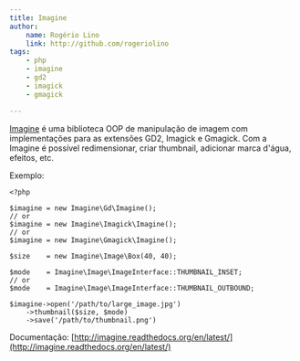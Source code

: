 ```yaml
---
title: Imagine
author:
    name: Rogério Lino
    link: http://github.com/rogeriolino
tags:
    - php
    - imagine
    - gd2
    - imagick
    - gmagick

---
```


[Imagine](https://github.com/avalanche123/Imagine) é uma biblioteca OOP de manipulação de imagem com implementações para as extensões GD2, Imagick e Gmagick. Com a Imagine é possível redimensionar, criar thumbnail, adicionar marca d'água, efeitos, etc.


Exemplo:

```
<?php

$imagine = new Imagine\Gd\Imagine();
// or
$imagine = new Imagine\Imagick\Imagine();
// or
$imagine = new Imagine\Gmagick\Imagine();

$size    = new Imagine\Image\Box(40, 40);

$mode    = Imagine\Image\ImageInterface::THUMBNAIL_INSET;
// or
$mode    = Imagine\Image\ImageInterface::THUMBNAIL_OUTBOUND;

$imagine->open('/path/to/large_image.jpg')
    ->thumbnail($size, $mode)
    ->save('/path/to/thumbnail.png')
```

Documentação: [http://imagine.readthedocs.org/en/latest/](http://imagine.readthedocs.org/en/latest/)
